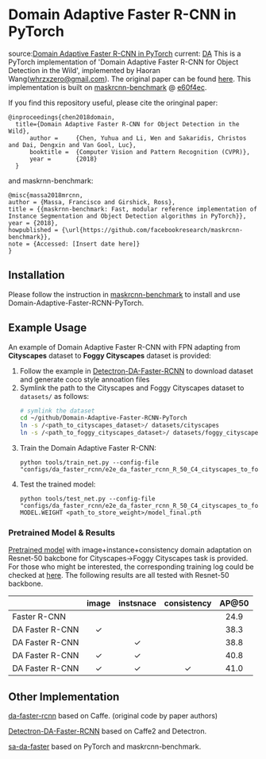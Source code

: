 # Domain Adaptive Faster R-CNN in PyTorch 
source:[Domain Adaptive Faster R-CNN in PyTorch](https://github.com/krumo/Domain-Adaptive-Faster-RCNN-PyTorch)
current: [DA](https://github.com/FengJunJian/Domain-Adaptive-Faster-RCNN-PyTorch)
This is a PyTorch implementation of 'Domain Adaptive Faster R-CNN for Object Detection in the Wild', implemented by Haoran Wang(whrzxzero@gmail.com). The original paper can be found [here](https://arxiv.org/pdf/1803.03243.pdf). This implementation is built on [maskrcnn-benchmark](https://github.com/facebookresearch/maskrcnn-benchmark) @ [e60f4ec](https://github.com/facebookresearch/maskrcnn-benchmark/tree/e60f4ec8dc50531debcfd5ae671ea167b5b7a1d9).

If you find this repository useful, please cite the oringinal paper:

```
@inproceedings{chen2018domain,
  title={Domain Adaptive Faster R-CNN for Object Detection in the Wild},
      author =     {Chen, Yuhua and Li, Wen and Sakaridis, Christos and Dai, Dengxin and Van Gool, Luc},
      booktitle =  {Computer Vision and Pattern Recognition (CVPR)},
      year =       {2018}
  }
```

and maskrnn-benchmark:

```
@misc{massa2018mrcnn,
author = {Massa, Francisco and Girshick, Ross},
title = {{maskrnn-benchmark: Fast, modular reference implementation of Instance Segmentation and Object Detection algorithms in PyTorch}},
year = {2018},
howpublished = {\url{https://github.com/facebookresearch/maskrcnn-benchmark}},
note = {Accessed: [Insert date here]}
}
```
## Installation

Please follow the instruction in [maskrcnn-benchmark](https://github.com/facebookresearch/maskrcnn-benchmark) to install and use Domain-Adaptive-Faster-RCNN-PyTorch.
## Example Usage
An example of Domain Adaptive Faster R-CNN with FPN adapting from **Cityscapes** dataset to **Foggy Cityscapes** dataset is provided:
1. Follow the example in [Detectron-DA-Faster-RCNN](https://github.com/krumo/Detectron-DA-Faster-RCNN) to download dataset and generate coco style annoation files
2. Symlink the path to the Cityscapes and Foggy Cityscapes dataset to `datasets/` as follows:
    ```bash
    # symlink the dataset
    cd ~/github/Domain-Adaptive-Faster-RCNN-PyTorch
    ln -s /<path_to_cityscapes_dataset>/ datasets/cityscapes
    ln -s /<path_to_foggy_cityscapes_dataset>/ datasets/foggy_cityscapes
    ```
3. Train the Domain Adaptive Faster R-CNN:
    ```
    python tools/train_net.py --config-file "configs/da_faster_rcnn/e2e_da_faster_rcnn_R_50_C4_cityscapes_to_foggy_cityscapes.yaml"
    ```
4. Test the trained model:
    ```
    python tools/test_net.py --config-file "configs/da_faster_rcnn/e2e_da_faster_rcnn_R_50_C4_cityscapes_to_foggy_cityscapes.yaml" MODEL.WEIGHT <path_to_store_weight>/model_final.pth
    ```
### Pretrained Model & Results
[Pretrained model](https://polybox.ethz.ch/index.php/s/OgkNFJHVkEscTO0) with image+instance+consistency domain adaptation on Resnet-50 bakcbone for Cityscapes->Foggy Cityscapes task is provided. For those who might be interested, the corresponding training log could be checked at [here](logs/city2foggy_r50_consistency_log.txt). The following results are all tested with Resnet-50 backbone.

|                  | image                | instsnace            | consistency          | AP@50 | 
|------------------|:--------------------:|:--------------------:|:--------------------:|:-----:|
| Faster R-CNN     |                      |                      |                      | 24.9  |
| DA Faster R-CNN  |          ✓           |                      |                      | 38.3  | 
| DA Faster R-CNN  |                      |          ✓           |                      | 38.8  |
| DA Faster R-CNN  |          ✓           |          ✓           |                      | 40.8  | 
| DA Faster R-CNN  |          ✓           |          ✓           |          ✓           | 41.0  |

## Other Implementation
[da-faster-rcnn](https://github.com/yuhuayc/da-faster-rcnn) based on Caffe. (original code by paper authors)

[Detectron-DA-Faster-RCNN](https://github.com/krumo/Detectron-DA-Faster-RCNN) based on Caffe2 and Detectron.

[sa-da-faster](https://github.com/yuhuayc/sa-da-faster) based on PyTorch and maskrcnn-benchmark.
